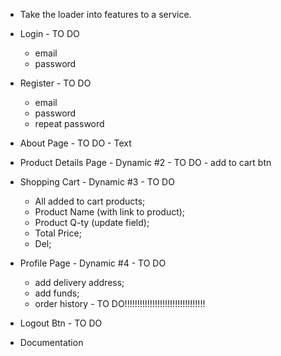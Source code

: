 - Take the loader into features to a service.

- Login - TO DO
  - email
  - password
- Register - TO DO
  - email
  - password
  - repeat password

- About Page - TO DO - Text

- Product Details Page - Dynamic #2 - TO DO - add to cart btn

- Shopping Cart - Dynamic #3 - TO DO
  - All added to cart products;
  - Product Name (with link to product);
  - Product Q-ty (update field);
  - Total Price;
  - Del;

- Profile Page - Dynamic #4 - TO DO
  - add delivery address;
  - add funds;
  - order history - TO DO!!!!!!!!!!!!!!!!!!!!!!!!!!!!!!!!

- Logout Btn - TO DO

- Documentation
